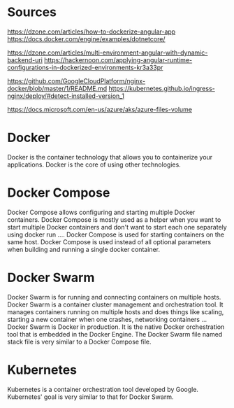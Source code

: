 # Sources

https://dzone.com/articles/how-to-dockerize-angular-app
https://docs.docker.com/engine/examples/dotnetcore/

https://dzone.com/articles/multi-environment-angular-with-dynamic-backend-uri
https://hackernoon.com/applying-angular-runtime-configurations-in-dockerized-environments-kr3a33pr

https://github.com/GoogleCloudPlatform/nginx-docker/blob/master/1/README.md
https://kubernetes.github.io/ingress-nginx/deploy/#detect-installed-version_1

https://docs.microsoft.com/en-us/azure/aks/azure-files-volume

# Docker

Docker is the container technology that allows you to containerize your applications.
Docker is the core of using other technologies.

# Docker Compose

Docker Compose allows configuring and starting multiple Docker containers.
Docker Compose is mostly used as a helper when you want to start multiple Docker containers and don't want to start each one separately using docker run ....
Docker Compose is used for starting containers on the same host.
Docker Compose is used instead of all optional parameters when building and running a single docker container.

# Docker Swarm

Docker Swarm is for running and connecting containers on multiple hosts.
Docker Swarm is a container cluster management and orchestration tool.
It manages containers running on multiple hosts and does things like scaling, starting a new container when one crashes, networking containers ...
Docker Swarm is Docker in production. It is the native Docker orchestration tool that is embedded in the Docker Engine.
The Docker Swarm file named stack file is very similar to a Docker Compose file.

# Kubernetes

Kubernetes is a container orchestration tool developed by Google.
Kubernetes' goal is very similar to that for Docker Swarm.

